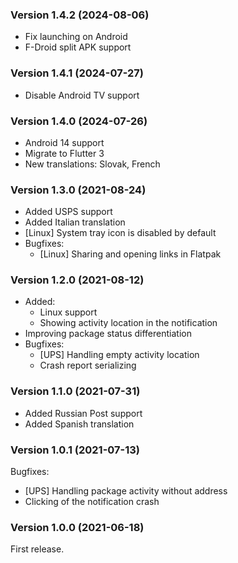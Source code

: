 ### Version 1.4.2 (2024-08-06)

* Fix launching on Android
* F-Droid split APK support

### Version 1.4.1 (2024-07-27)

* Disable Android TV support

### Version 1.4.0 (2024-07-26)

* Android 14 support
* Migrate to Flutter 3
* New translations: Slovak, French

### Version 1.3.0 (2021-08-24)

* Added USPS support
* Added Italian translation
* [Linux] System tray icon is disabled by default
* Bugfixes:
    - [Linux] Sharing and opening links in Flatpak

### Version 1.2.0 (2021-08-12)

* Added:
    - Linux support
    - Showing activity location in the notification
* Improving package status differentiation
* Bugfixes:
    - [UPS] Handling empty activity location
    - Crash report serializing

### Version 1.1.0 (2021-07-31)

* Added Russian Post support
* Added Spanish translation

### Version 1.0.1 (2021-07-13)

Bugfixes:
 - [UPS] Handling package activity without address
 - Clicking of the notification crash

### Version 1.0.0 (2021-06-18)

First release.
